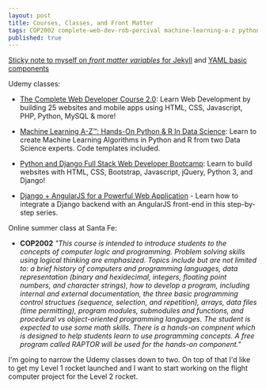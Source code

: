 ```yaml
---
layout: post
title: Courses, Classes, and Front Matter
tags: COP2002 complete-web-dev-rob-percival machine-learning-a-z python-django-full-stack django-angularjs-for-a-powerful-web-app
published: true
---
```


[Sticky note to myself on *front matter variables* for Jekyll](https://jekyllrb.com/docs/frontmatter/) and [YAML basic components](https://en.wikipedia.org/wiki/YAML#Basic_components)

Udemy classes: 

- [The Complete Web Developer Course 2.0](https://www.udemy.com/the-complete-web-developer-course-2/): Learn Web Development by building 25 websites and mobile apps using HTML, CSS, Javascript, PHP, Python, MySQL & more!

- [Machine Learning A-Z™: Hands-On Python & R In Data Science](https://www.udemy.com/machinelearning/): Learn to create Machine Learning Algorithms in Python and R from two Data Science experts. Code templates included.

- [Python and Django Full Stack Web Developer Bootcamp](https://www.udemy.com/python-and-django-full-stack-web-developer-bootcamp/): Learn to build websites with HTML, CSS, Bootstrap, Javascript, jQuery, Python 3, and Django!

- [Django + AngularJS for a Powerful Web Application](https://www.udemy.com/django-angularjs/) - Learn how to integrate a Django backend with an AngularJS front-end in this step-by-step series.

Online summer class at Santa Fe: 

- **COP2002** *"This course is intended to introduce students to the concepts of computer logic and programming. Problem solving skills using logical thinking are emphasized. Topics include but are not limited to: a brief history of computers and programming languages, data representation (binary and hexidecimal, integers, floating point numbers, and character strings), how to develop a program, including internal and external documentation, the three basic programming control structues (sequence, selection, and repetition), arrays, data files (time permitting), program modules, submodules and functions, and procedural vs object-oriented programming languages. The student is expected to use some math skills. There is a hands-on compnent which is designed to help students learn to use programming concepts. A free program called RAPTOR will be used for the hands-on component."*

I'm going to narrow the Udemy classes down to two. On top of that I'd like to get my Level 1 rocket launched and I want to start working on the flight computer project for the Level 2 rocket.
